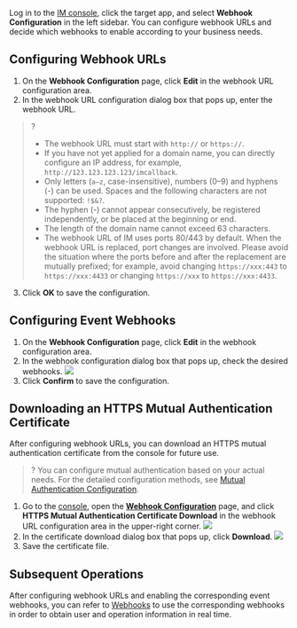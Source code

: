 Log in to the [IM console](https://console.cloud.tencent.com/im), click the target app, and select **Webhook Configuration** in the left sidebar. You can configure webhook URLs and decide which webhooks to enable according to your business needs.

## Configuring Webhook URLs

1. On the **Webhook Configuration** page, click **Edit** in the webhook URL configuration area.
2. In the webhook URL configuration dialog box that pops up, enter the webhook URL.

>?
>- The webhook URL must start with `http://` or `https://`.
>- If you have not yet applied for a domain name, you can directly configure an IP address, for example, `http://123.123.123.123/imcallback`.
>- Only letters (`a–z`, case-insensitive), numbers (0–9) and hyphens (-) can be used. Spaces and the following characters are not supported: `!$&?`.
>- The hyphen (-) cannot appear consecutively, be registered independently, or be placed at the beginning or end.  
>- The length of the domain name cannot exceed 63 characters.
>- The webhook URL of IM uses ports 80/443 by default. When the webhook URL is replaced, port changes are involved. Please avoid the situation where the ports before and after the replacement are mutually prefixed; for example, avoid changing `https://xxx:443` to `https://xxx:4433` or changing `https://xxx` to `https://xxx:4433`.

3. Click **OK** to save the configuration.

## Configuring Event Webhooks
1. On the **Webhook Configuration** page, click **Edit** in the webhook configuration area.
2. In the webhook configuration dialog box that pops up, check the desired webhooks.
![](https://main.qcloudimg.com/raw/67cb8c9fd2365e3e2014e6940c468aaf.png)
3. Click **Confirm** to save the configuration.

## Downloading an HTTPS Mutual Authentication Certificate
After configuring webhook URLs, you can download an HTTPS mutual authentication certificate from the console for future use.
>? You can configure mutual authentication based on your actual needs. For the detailed configuration methods, see [Mutual Authentication Configuration](https://intl.cloud.tencent.com/document/product/1047/34379).

1. Go to the [console](https://console.cloud.tencent.com/im/callback-setting), open the **[Webhook Configuration](https://console.cloud.tencent.com/im/callback-setting)** page, and click **HTTPS Mutual Authentication Certificate Download** in the webhook URL configuration area in the upper-right corner.
![](https://main.qcloudimg.com/raw/52a1d6fc283f07e29842da512ba303a3.png)
2. In the certificate download dialog box that pops up, click **Download**.
![](https://main.qcloudimg.com/raw/584dcfbed3a36a691971f6edcca19b43.png)
3. Save the certificate file.


## Subsequent Operations
After configuring webhook URLs and enabling the corresponding event webhooks, you can refer to [Webhooks](https://intl.cloud.tencent.com/document/product/1047/34354) to use the corresponding webhooks in order to obtain user and operation information in real time.
